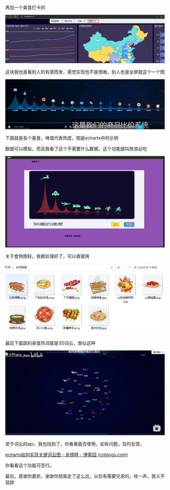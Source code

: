 

再加一个美食打卡的

![](./images/28.png)


这块我也是看别人的有感而发，感觉实现也不是很难，别人也是全屏就这个一个图



![](./images/29.png)



下面就是各个美食，峰值代表热度，图是echarts中的示例

数据可以模拟，而且我看了这个不需要什么数据，这个功能就叫旅游必吃


![](./images/30.png)

关于食物图标，我都处理好了，可以直接用

![](./images/31.png)


最后下面跳的美食热词就是3D词云，类似这种


![](./images/32.png)


至于词云的api，我也找到了，你看看能否使用，如有问题，及时反馈，

[echarts如何实现关键词云图 - 余情呀 - 博客园 (cnblogs.com)](https://www.cnblogs.com/yuqingya/p/13159077.html)

你看看这个功能可否行。



最后，感谢你嘉凯，谢谢你陪我走了这么远，以后有需要兄弟的，吱一声，我义不容辞
